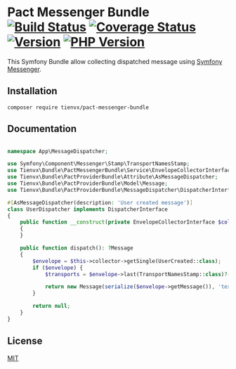 # Pact Messenger Bundle [![Build Status][actions_badge]][actions_link] [![Coverage Status][coveralls_badge]][coveralls_link] [![Version][version-image]][version-url] [![PHP Version][php-version-image]][php-version-url]

This Symfony Bundle allow collecting dispatched message using [Symfony Messenger][messenger].

## Installation

```shell
composer require tienvx/pact-messenger-bundle
```

## Documentation

```php

namespace App\MessageDispatcher;

use Symfony\Component\Messenger\Stamp\TransportNamesStamp;
use Tienvx\Bundle\PactMessengerBundle\Service\EnvelopeCollectorInterface;
use Tienvx\Bundle\PactProviderBundle\Attribute\AsMessageDispatcher;
use Tienvx\Bundle\PactProviderBundle\Model\Message;
use Tienvx\Bundle\PactProviderBundle\MessageDispatcher\DispatcherInterface;

#[AsMessageDispatcher(description: 'User created message')]
class UserDispatcher implements DispatcherInterface
{
    public function __construct(private EnvelopeCollectorInterface $collector)
    {
    }

    public function dispatch(): ?Message
    {
        $envelope = $this->collector->getSingle(UserCreated::class);
        if ($envelope) {
            $transports = $envelope->last(TransportNamesStamp::class)?->getTransportNames() ?? [];

            return new Message(serialize($envelope->getMessage()), 'text/plain', json_encode(['transports' => $transports]));
        }

        return null;
    }
}
```

## License

[MIT](https://github.com/tienvx/pact-messenger-bundle/blob/main/LICENSE)

[actions_badge]: https://github.com/tienvx/pact-messenger-bundle/workflows/main/badge.svg
[actions_link]: https://github.com/tienvx/pact-messenger-bundle/actions

[coveralls_badge]: https://coveralls.io/repos/tienvx/pact-messenger-bundle/badge.svg?branch=main&service=github
[coveralls_link]: https://coveralls.io/github/tienvx/pact-messenger-bundle?branch=main

[version-url]: https://packagist.org/packages/tienvx/pact-messenger-bundle
[version-image]: http://img.shields.io/packagist/v/tienvx/pact-messenger-bundle.svg?style=flat

[php-version-url]: https://packagist.org/packages/tienvx/pact-messenger-bundle
[php-version-image]: http://img.shields.io/badge/php-8.0.0+-ff69b4.svg

[messenger]: https://github.com/symfony/messenger
